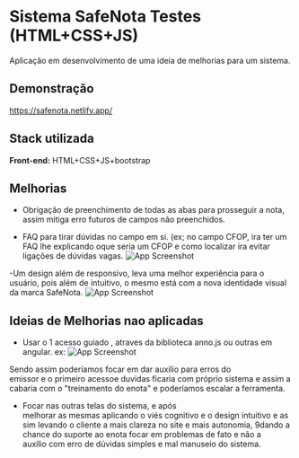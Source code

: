 
# Sistema SafeNota Testes (HTML+CSS+JS)

Aplicação em desenvolvimento de uma ideia de melhorias para um sistema.

## Demonstração

https://safenota.netlify.app/


## Stack utilizada

**Front-end:** HTML+CSS+JS+bootstrap




## Melhorias

- Obrigação de preenchimento de todas as abas para prosseguir a nota, assim mitiga erro futuros de campos não preenchidos.

- FAQ para tirar dúvidas no campo em si.
(ex; no campo CFOP, ira ter um FAQ lhe explicando oque seria   um CFOP e como localizar ira evitar ligações de dúvidas vagas.
![App Screenshot](https://cdn.discordapp.com/attachments/1043130465374179429/1095558186972487730/demo.PNG)

-Um design além de responsivo, leva uma melhor experiência para o usuário, pois além de intuitivo, o mesmo está com a nova identidade visual da marca SafeNota.
![App Screenshot](https://cdn.discordapp.com/attachments/1078790887506714634/1095560067371257856/1681272222203.png
)



## Ideias de Melhorias nao aplicadas
 

- Usar o 1 acesso guiado , atraves da biblioteca  anno.js ou outras em angular.
ex:
![App Screenshot](https://media.web.userguiding.com/uploads/2021/01/22063335/vieworks-success-story-1.gif)

Sendo assim poderíamos focar em dar auxilio para erros do emissor e o primeiro acessoe duvidas ficaria com próprio sistema e assim acabaria com o "treinamento do enota" e poderíamos escalar a ferramenta.



- Focar nas outras telas do sistema, e após melhorar as mesmas aplicando o viés cognitivo e o design intuitivo e assim levando o cliente a mais clareza no site e mais autonomia, 9dando a chance do suporte ao enota focar em problemas de fato e não a auxílio com erro de dúvidas simples e mal manuseio do sistema.